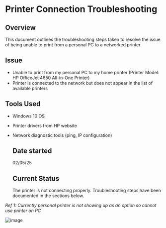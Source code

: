# Printer Connection Troubleshooting

## Overview

This document outlines the troubleshooting steps taken to resolve the issue of being unable to print from a personal PC to a networked printer.

## Issue
-  Unable to print from my personal PC to my home printer (Printer Model: HP OfficeJet 4650 All-in-One Printer)
-  Printer is connected to the network but does not appear in the list of available printers

## Tools Used
- Windows 10 OS
- Printer drivers from HP website
- Network diagnostic tools (ping, IP configuration)

  ## Date started
  02/05/25

  ## Current Status
  The printer is not connecting properly. Troubleshooting steps have been documented in the sections below.

*Ref 1: Currently personal printer is not showing up as an option so cannot use printer on PC*

![image](https://github.com/user-attachments/assets/be57c14f-68cb-4e0a-a87b-a73357aa8040)
